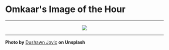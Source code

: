 # Omkaar's Image of the Hour

---

<div align="center">

<a href="https://unsplash.com/photos/people-and-buildings-fill-a-european-archway-VC3xIvnWmp8">
  <img src="https://images.unsplash.com/photo-1748969068126-b4ff7a7fa8c5?crop=entropy&cs=tinysrgb&fit=max&fm=jpg&ixid=M3w3NjA2Nzh8MHwxfHJhbmRvbXx8fHx8fHx8fDE3NDk5NzgwMDB8&ixlib=rb-4.1.0&q=80&w=1080" style="max-width:100%; height:auto;">
</a>



</div>

---

**Photo by** [Dushawn Jovic](https://unsplash.com/@justdushawn) **on Unsplash**
